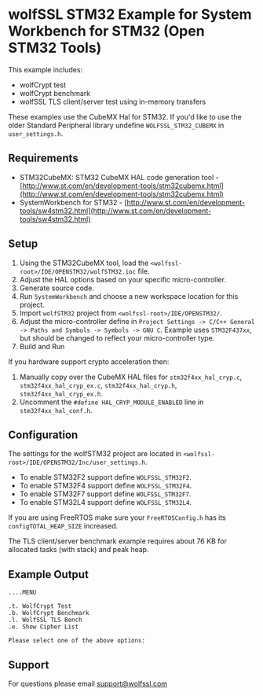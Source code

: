 # wolfSSL STM32 Example for System Workbench for STM32 (Open STM32 Tools)

This example includes:

* wolfCrypt test
* wolfCrypt benchmark
* wolfSSL TLS client/server test using in-memory transfers

These examples use the CubeMX Hal for STM32. If you'd like to use the older Standard Peripheral library undefine `WOLFSSL_STM32_CUBEMX` in `user_settings.h`.

## Requirements

* STM32CubeMX: STM32 CubeMX HAL code generation tool - [http://www.st.com/en/development-tools/stm32cubemx.html](http://www.st.com/en/development-tools/stm32cubemx.html)
* SystemWorkbench for STM32 - [http://www.st.com/en/development-tools/sw4stm32.html](http://www.st.com/en/development-tools/sw4stm32.html)

## Setup

1. Using the STM32CubeMX tool, load the `<wolfssl-root>/IDE/OPENSTM32/wolfSTM32.ioc` file.
2. Adjust the HAL options based on your specific micro-controller.
3. Generate source code.
4. Run `SystemWorkbench` and choose a new workspace location for this project.
5. Import `wolfSTM32` project from `<wolfssl-root>/IDE/OPENSTM32/`.
6. Adjust the micro-controller define in `Project Settings -> C/C++ General -> Paths and Symbols -> Symbols -> GNU C`. Example uses `STM32F437xx`, but should be changed to reflect your micro-controller type.
7. Build and Run

If you hardware support crypto acceleration then:
1. Manually copy over the CubeMX HAL files for `stm32f4xx_hal_cryp.c`, `stm32f4xx_hal_cryp_ex.c`, `stm32f4xx_hal_cryp.h`, `stm32f4xx_hal_cryp_ex.h`.
2. Uncomment the `#define HAL_CRYP_MODULE_ENABLED` line in `stm32f4xx_hal_conf.h`.

## Configuration

The settings for the wolfSTM32 project are located in `<wolfssl-root>/IDE/OPENSTM32/Inc/user_settings.h`.

* To enable STM32F2 support define `WOLFSSL_STM32F2`.
* To enable STM32F4 support define `WOLFSSL_STM32F4`.
* To enable STM32F7 support define `WOLFSSL_STM32F7`.
* To enable STM32L4 support define `WOLFSSL_STM32L4`.

If you are using FreeRTOS make sure your `FreeRTOSConfig.h` has its `configTOTAL_HEAP_SIZE` increased.

The TLS client/server benchmark example requires about 76 KB for allocated tasks (with stack) and peak heap.

## Example Output

```
....MENU

.t. WolfCrypt Test
.b. WolfCrypt Benchmark
.l. WolfSSL TLS Bench
.e. Show Cipher List

Please select one of the above options:
```

## Support

For questions please email [support@wolfssl.com](mailto:support@wolfssl.com)
